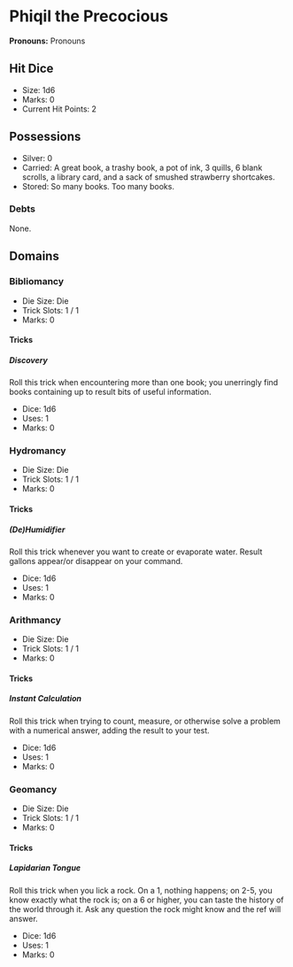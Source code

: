 # Phiqil the Precocious

**Pronouns:** Pronouns

## Hit Dice

- Size: 1d6
- Marks: 0
- Current Hit Points: 2

## Possessions

- Silver: 0
- Carried: A great book, a trashy book, a pot of ink, 3 quills, 6 blank scrolls, a library card, and a sack of smushed strawberry shortcakes. 
- Stored: So many books. Too many books.

### Debts

None.

## Domains

### Bibliomancy

- Die Size: Die
- Trick Slots: 1 / 1
- Marks: 0

#### Tricks

##### Discovery

Roll this trick when encountering more than one book; you unerringly find books containing up to result bits of useful information.

- Dice: 1d6
- Uses: 1
- Marks: 0

### Hydromancy

- Die Size: Die
- Trick Slots: 1 / 1
- Marks: 0

#### Tricks

##### (De)Humidifier

Roll this trick whenever you want to create or evaporate water. Result gallons appear/or disappear on your command.

- Dice: 1d6
- Uses: 1
- Marks: 0

### Arithmancy

- Die Size: Die
- Trick Slots: 1 / 1
- Marks: 0

#### Tricks

##### Instant Calculation

Roll this trick when trying to count, measure, or otherwise solve a problem with a numerical answer, adding the result to your test.

- Dice: 1d6
- Uses: 1
- Marks: 0

### Geomancy

- Die Size: Die
- Trick Slots: 1 / 1
- Marks: 0

#### Tricks

##### Lapidarian Tongue

Roll this trick when you lick a rock.
On a 1, nothing happens; on 2-5, you know exactly what the rock is; on a 6 or higher, you can taste the history of the world through it. Ask any question the rock might know and the ref will answer.

- Dice: 1d6
- Uses: 1
- Marks: 0
